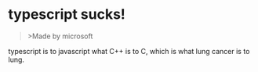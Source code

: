 # typescript sucks!

>\>Made by microsoft

typescript is to javascript what C++ is to C, which is what lung
cancer is to lung.
